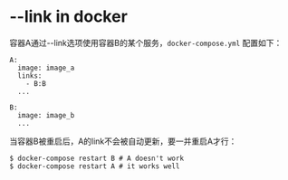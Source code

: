 #  --link in docker

容器A通过--link选项使用容器B的某个服务，`docker-compose.yml` 配置如下：

    A:
      image: image_a
      links:
        - B:B
      ...
    
    B:
      image: image_b
      ...

当容器B被重启后，A的link不会被自动更新，要一并重启A才行：

    $ docker-compose restart B # A doesn't work
    $ docker-compose restart A # it works well
